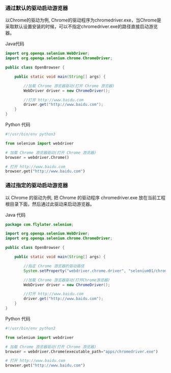 ### 通过默认的驱动启动游览器  

以Chrome的驱动为例, Chrome的驱动程序为chromedriver.exe，当Chrome是采取默认设置安装的时候，可以不指定chromedriver.exe的路径直接启动游览器。  

Java代码  
``` java
import org.openqa.selenium.WebDriver;
import org.openqa.selenium.chrome.ChromeDriver;

public class OpenBrowser {

    public static void main(String[] args) {

        //加载 Chrome 游览器驱动(打开 Chrome 游览器)
        WebDriver driver = new ChromeDriver();

        //打开 http://www.baidu.com
        driver.get("http://www.baidu.com");
    }
}
```  

Python 代码  
``` python
#!/usr/bin/env python3

from selenium import webdriver

# 加载 Chrome 游览器驱动(打开 Chrome 游览器)
browser = webdriver.Chrome()

# 打开 http://www.baidu.com
browser.get("http://www.baidu.com")  
```  

### 通过指定的驱动启动游览器  

以 Chrome 的驱动为例, 把 Chrome 的驱动程序 chromedriver.exe 放在当前工程根目录下面，然后通过此驱动来启动游览器。  

Java 代码
``` java
package com.flylater.selenium;

import org.openqa.selenium.WebDriver;
import org.openqa.selenium.chrome.ChromeDriver;

public class OpenBrowser {

    public static void main(String[] args) {

        //指定 Chrome 游览器的驱动路径
        System.setProperty("webdriver.chrome.driver", "selenium01/chromedriver.exe");

        //加载 Chrome 游览器驱动(打开Chrome游览器)
        WebDriver driver = new ChromeDriver();

        //打开 http://www.baidu.com
        driver.get("http://www.baidu.com");
    }
}  
```  

Python 代码  
``` python
#!/usr/bin/env python3

from selenium import webdriver

# 加载 Chrome 游览器驱动(打开 Chrome 游览器)
browser = webdriver.Chrome(executable_path="apps/chromedriver.exe")

# 打开 http://www.baidu.com
browser.get("http://www.baidu.com")
``` 